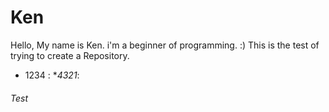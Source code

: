 # Ken
Hello, My name is Ken.
i'm a beginner of programming. :)
This is the test of trying to create a Repository.
* 1234 :
*_4321_:
###### Test
